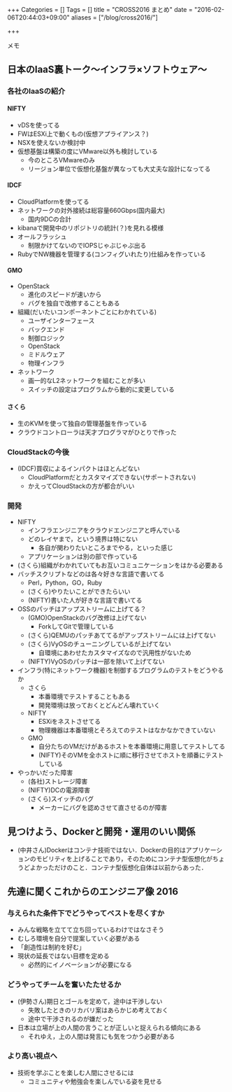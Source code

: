 +++
Categories = []
Tags = []
title = "CROSS2016 まとめ"
date = "2016-02-06T20:44:03+09:00"
aliases = ["/blog/cross2016/"]

+++

メモ

<!--more-->

## 日本のIaaS裏トーク〜インフラ×ソフトウェア〜
### 各社のIaaSの紹介
#### NIFTY
* vDSを使ってる
* FWはESXi上で動くもの(仮想アプライアンス？)
* NSXを使えないか検討中
* 仮想基盤は構築の度にVMware以外も検討している
    * 今のところVMwareのみ
    * リージョン単位で仮想化基盤が異なっても大丈夫な設計になってる

#### IDCF
* CloudPlatformを使ってる
* ネットワークの対外接続は総容量660Gbps(国内最大)
    * 国内9DCの合計
* kibanaで開発中のリポジトリの統計(？)を見れる模様
* オールフラッシュ
    * 制限かけてないのでIOPSじゃぶじゃぶ出る
* RubyでNW機器を管理する(コンフィグいれたり)仕組みを作っている

#### GMO
* OpenStack
    * 進化のスピードが速いから
    * バグを独自で改修することもある
* 組織(だいたいコンポーネントごとにわかれている)
    * ユーザインターフェース
    * バックエンド
    * 制御ロジック
    * OpenStack
    * ミドルウェア
    * 物理インフラ
* ネットワーク
    * 画一的なL2ネットワークを組むことが多い
    * スイッチの設定はプログラムから動的に変更している

#### さくら
* 生のKVMを使って独自の管理基盤を作っている
* クラウドコントローラは天才プログラマがひとりで作った

### CloudStackの今後
* (IDCF)買収によるインパクトはほとんどない
    * CloudPlatformだとカスタマイズできない(サポートされない)
    * かえってCloudStackの方が都合がいい

### 開発
* NIFTY
    * インフラエンジニアをクラウドエンジニアと呼んでいる
    * どのレイヤまで，という境界は特にない
        * 各自が関わりたいところまでやる，といった感じ
    * アプリケーションは別の部で作っている
* (さくら)組織がわかれていてもお互いコミュニケーションをはかる必要ある
* バッチスクリプトなどのは各々好きな言語で書いてる
    * Perl，Python，GO，Ruby
    * (さくら)やりたいことができたらいい
    * (NIFTY)書いた人が好きな言語で書いてる
* OSSのパッチはアップストリームに上げてる？
    * (GMO)OpenStackのバグ改修は上げてない
        * ForkしてGitで管理している
    * (さくら)QEMUのパッチあててるがアップストリームには上げてない
    * (さくら)VyOSのチューニングしているが上げてない
        * 自環境にあわせたカスタマイズなので汎用性がないため
    * (NIFTY)VyOSのパッチは一部を除いて上げてない
* インフラ(特にネットワーク機器)を制御するプログラムのテストをどうやるか
    * さくら
        * 本番環境でテストすることもある
        * 開発環境は放っておくとどんどん壊れていく
    * NIFTY
        * ESXiをネストさせてる
        * 物理機器は本番環境とそろえてのテストはなかなかできていない
    * GMO
        * 自分たちのVMだけがあるホストを本番環境に用意してテストしてる
        * (NIFTY)そのVMを全ホストに順に移行させてホストを順番にテストしている
* やっかいだった障害
    * (各社)ストレージ障害
    * (NIFTY)DCの電源障害
    * (さくら)スイッチのバグ
        * メーカーにバグを認めさせて直させるのが障害

## 見つけよう、Dockerと開発・運用のいい関係
* (中井さん)Dockerはコンテナ技術ではない．Dockerの目的はアプリケーションのモビリティを上げることであり，そのためにコンテナ型仮想化がちょうどよかっただけのこと．コンテナ型仮想化自体は以前からあった．

## 先達に聞くこれからのエンジニア像 2016
### 与えられた条件下でどうやってベストを尽くすか
* みんな戦略を立てて立ち回っているわけではなさそう
* むしろ環境を自分で提案していく必要がある
* 「創造性は制約を好む」
* 現状の延長ではない目標を定める
    * 必然的にイノベーションが必要になる

### どうやってチームを奮いたたせるか
* (伊勢さん)期日とゴールを定めて，途中は干渉しない
    * 失敗したときのリカバリ案はあらかじめ考えておく
    * 途中で干渉されるのが嫌だった
* 日本は立場が上の人間の言うことが正しいと捉えられる傾向にある
    * それゆえ，上の人間は発言にも気をつかう必要がある

### より高い視点へ
* 技術を学ぶことを楽しむ人間にさせるには
    * コミュニティや勉強会を楽しんでいる姿を見せる
